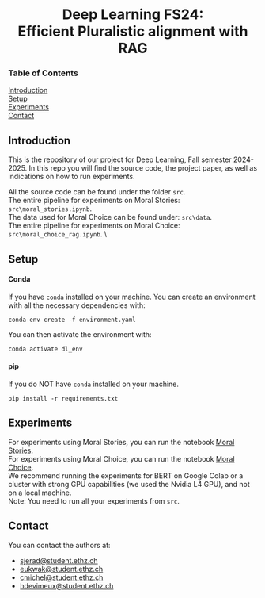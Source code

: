 <h1 align="center">
   Deep Learning FS24: <br/>
  Efficient Pluralistic alignment with RAG
</h1>

### Table of Contents  
[Introduction](#Intro) \
[Setup](#Setup) \
[Experiments](#Experiments)  
[Contact](#Contact)  



## Introduction

This is the repository of our project for Deep Learning, Fall semester 2024-2025.
In this repo you will find the source code, the project paper, as well as indications on how to run experiments.

All the source code can be found under the folder `src`. \
The entire pipeline for experiments on Moral Stories: `src\moral_stories.ipynb`. \
The data used for Moral Choice can be found under: `src\data`. \
The entire pipeline for experiments on Moral Choice: `src\moral_choice_rag.ipynb`. \

## Setup

#### Conda

If you have `conda` installed on your machine.
You can create an environment with all the necessary dependencies with:
```
conda env create -f environment.yaml
```
You can then activate the environment with:
```
conda activate dl_env
```

#### pip

If you do NOT have `conda` installed on your machine.
```
pip install -r requirements.txt
```


## Experiments

For experiments using Moral Stories, you can run the notebook [Moral Stories](src\moral_stories.ipynb). \
For experiments using Moral Choice, you can run the notebook [Moral Choice](src\moral_stories_rag.ipynb). \
We recommend running the experiments for BERT on Google Colab or a cluster with strong GPU capabilities (we used the Nvidia L4 GPU), and not on a local machine.
\
Note: You need to run all your experiments from `src`. 


## Contact
You can contact the authors at:
- sjerad@student.ethz.ch
- eukwak@student.ethz.ch
- cmichel@student.ethz.ch
- hdevimeux@student.ethz.ch
